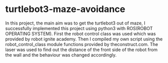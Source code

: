 # turtlebot3-maze-avoidance

In this project, the main aim was to get the turtlebot3 out of maze, I successfully implemented this project using python3 with ROS(ROBOT OPERATING SYSTEM). First the robot control class was used which was provided by robot ignite academy. Then I compiled my own script using the robot_control_class module functions provided by theconstruct.com. The laser was used to find out the distance of the front side of the robot from the wall and the behaviour was changed accordingly.
